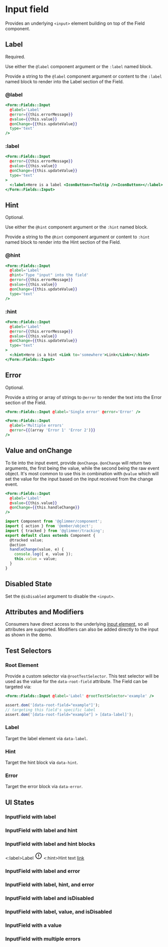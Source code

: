 # Input field

Provides an underlying `<input>` element building on top of the Field component.

## Label

Required.

Use either the `@label` component argument or the `:label` named block.

Provide a string to the `@label` component argument or content to the `:label` named block to render into the Label section of the Field.

### @label

```hbs
<Form::Fields::Input
  @label='Label'
  @error={{this.errorMessage}}
  @value={{this.value}}
  @onChange={{this.updateValue}}
  type='text'
/>
```

### :label

```hbs
<Form::Fields::Input
  @error={{this.errorMessage}}
  @value={{this.value}}
  @onChange={{this.updateValue}}
  type='text'
>
  <:label>Here is a label <IconButton><Tooltip /><IconButton></:label>
</Form::Fields::Input>
```

## Hint

Optional.

Use either the `@hint` component argument or the `:hint` named block.

Provide a string to the `@hint` component argument or content to `:hint` named block to render into the Hint section of the Field.

### @hint

```hbs
<Form::Fields::Input
  @label='Label'
  @hint='Type "input" into the field'
  @error={{this.errorMessage}}
  @value={{this.value}}
  @onChange={{this.updateValue}}
  type='text'
/>
```

### :hint

```hbs
<Form::Fields::Input
  @label='Label'
  @error={{this.errorMessage}}
  @value={{this.value}}
  @onChange={{this.updateValue}}
  type='text'
>
  <:hint>Here is a hint <Link to='somewhere'>Link</Link></:hint>
</Form::Fields::Input>
```

## Error

Optional.

Provide a string or array of strings to `@error` to render the text into the Error section of the Field.

```hbs
<Form::Fields::Input @label='Single error' @error='Error' />
```

```hbs
<Form::Fields::Input
  @label='Multiple errors'
  @error={{(array 'Error 1' 'Error 2')}}
/>
```

## Value and onChange

To tie into the input event, provide `@onChange`. `@onChange` will return two arguments, the first being the value, while the second being the raw event object. It's most common to use this in combination with `@value` which will set the value for the input based on the input received from the change event.

```hbs
<Form::Fields::Input
  @label='Label'
  @value={{this.value}}
  @onChange={{this.handleChange}}
/>
```

```js
import Component from '@glimmer/component';
import { action } from '@ember/object';
import { tracked } from '@glimmer/tracking';
export default class extends Component {
  @tracked value;
  @action
  handleChange(value, e) {
    console.log({ e, value });
    this.value = value;
  }
}
```

## Disabled State

Set the `@isDisabled` argument to disable the `<input>`.

## Attributes and Modifiers

Consumers have direct access to the underlying [input element](https://developer.mozilla.org/en-US/docs/Web/HTML/Element/input), so all attributes are supported. Modifiers can also be added directly to the input as shown in the demo.

## Test Selectors

### Root Element

Provide a custom selector via `@rootTestSelector`. This test selector will be used as the value for the `data-root-field` attribute. The Field can be targeted via:

```hbs
<Form::Fields::Input @label='Label' @rootTestSelector='example' />
```

```js
assert.dom('[data-root-field="example"]');
// targeting this field's specific label
assert.dom('[data-root-field="example"] > [data-label]');
```

### Label

Target the label element via `data-label`.

### Hint

Target the hint block via `data-hint`.

### Error

Target the error block via `data-error`.

## UI States

### InputField with label

<div class='mb-4 w-64'>
  <Form::Fields::Input
    @label='Label'
  />
</div>

### InputField with label and hint

<div class='mb-4 w-64'>
  <Form::Fields::Input
    @label='Label'
    @hint='With hint text'
  />
</div>

### InputField with label and hint blocks

<div class='mb-4 w-64'>
  <Form::Fields::Input
  >
  <:label>Label <svg class="inline" xmlns="http://www.w3.org/2000/svg" width="24" height="24" stroke="currentColor" viewBox="0 0 24 24"><path d="M12 3a9 9 0 11-6.364 2.636A8.972 8.972 0 0112 3zm0 4.7v5.2m0 3.39v.01" fill="none" stroke-linecap="round" stroke-linejoin="round" stroke-width="2"></path></svg></:label>
  <:hint>Hint text <a href="https://www.crowdstrike.com/">link</a></:hint>
  </Form::Fields::Input>
</div>

### InputField with label and error

<div class='mb-4 w-64'>
  <Form::Fields::Input
    @label='Label'
    @error='With error text'
  />
</div>

### InputField with label, hint, and error

<div class='mb-4 w-64'>
  <Form::Fields::Input
    @label='Label'
    @hint='With hint text'
    @error='With error text'
  />
</div>

### InputField with label and isDisabled

<div class='mb-4 w-64'>
  <Form::Fields::Input
    @label='Label'
    @isDisabled={{true}}
  />
</div>

### InputField with label, value, and isDisabled

<div class='mb-4 w-64'>
  <Form::Fields::Input
    @label='Label'
    @isDisabled={{true}}
    @value='disabled'
  />
</div>

### InputField with a value

<div class='mb-4 w-64'>
<Form::Fields::Input
@label='Label'
@hint='With value'
@value='a value'
/>
</div>

### InputField with multiple errors

<div class='mb-4 w-64'>
  <Form::Fields::Input
    @label='Label'
    @error={{(array 'With error 1' 'With error 2' 'With error 3')}}
  />
</div>
